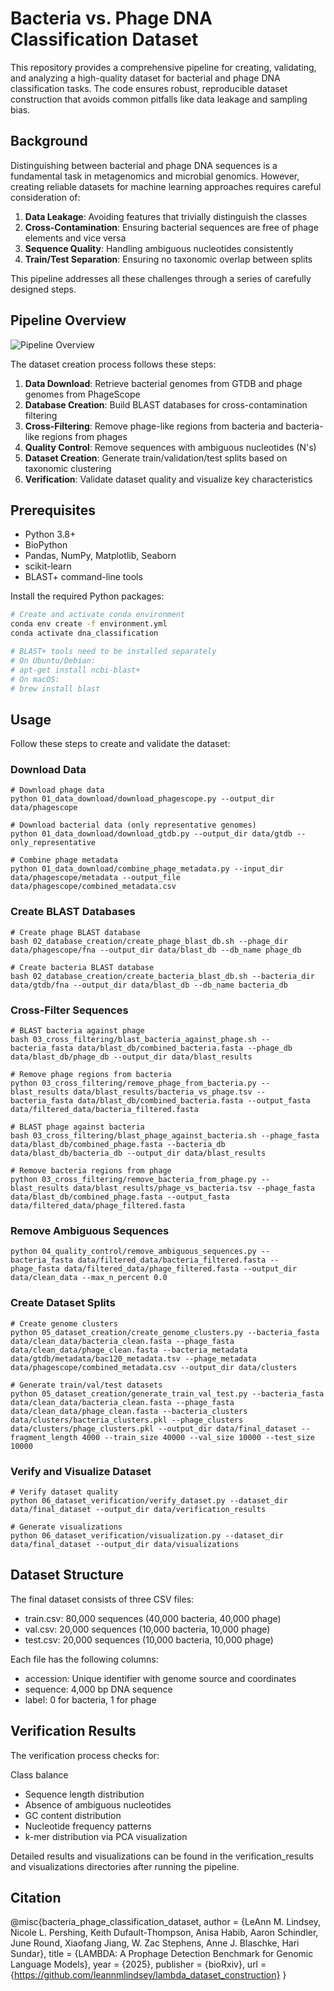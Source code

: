 # Bacteria vs. Phage DNA Classification Dataset

This repository provides a comprehensive pipeline for creating, validating, and analyzing a high-quality dataset for bacterial and phage DNA classification tasks. The code ensures robust, reproducible dataset construction that avoids common pitfalls like data leakage and sampling bias.

## Background

Distinguishing between bacterial and phage DNA sequences is a fundamental task in metagenomics and microbial genomics. However, creating reliable datasets for machine learning approaches requires careful consideration of:

1. **Data Leakage**: Avoiding features that trivially distinguish the classes
2. **Cross-Contamination**: Ensuring bacterial sequences are free of phage elements and vice versa
3. **Sequence Quality**: Handling ambiguous nucleotides consistently
4. **Train/Test Separation**: Ensuring no taxonomic overlap between splits

This pipeline addresses all these challenges through a series of carefully designed steps.

## Pipeline Overview

![Pipeline Overview](pipeline_overview.png)

The dataset creation process follows these steps:

1. **Data Download**: Retrieve bacterial genomes from GTDB and phage genomes from PhageScope
2. **Database Creation**: Build BLAST databases for cross-contamination filtering
3. **Cross-Filtering**: Remove phage-like regions from bacteria and bacteria-like regions from phages
4. **Quality Control**: Remove sequences with ambiguous nucleotides (N's)
5. **Dataset Creation**: Generate train/validation/test splits based on taxonomic clustering
6. **Verification**: Validate dataset quality and visualize key characteristics

## Prerequisites

- Python 3.8+
- BioPython
- Pandas, NumPy, Matplotlib, Seaborn
- scikit-learn
- BLAST+ command-line tools

Install the required Python packages:

```bash
# Create and activate conda environment
conda env create -f environment.yml
conda activate dna_classification

# BLAST+ tools need to be installed separately
# On Ubuntu/Debian:
# apt-get install ncbi-blast+
# On macOS:
# brew install blast
```

## Usage
Follow these steps to create and validate the dataset:
### Download Data
```
# Download phage data
python 01_data_download/download_phagescope.py --output_dir data/phagescope

# Download bacterial data (only representative genomes)
python 01_data_download/download_gtdb.py --output_dir data/gtdb --only_representative

# Combine phage metadata
python 01_data_download/combine_phage_metadata.py --input_dir data/phagescope/metadata --output_file data/phagescope/combined_metadata.csv
```
### Create BLAST Databases
```
# Create phage BLAST database
bash 02_database_creation/create_phage_blast_db.sh --phage_dir data/phagescope/fna --output_dir data/blast_db --db_name phage_db

# Create bacteria BLAST database
bash 02_database_creation/create_bacteria_blast_db.sh --bacteria_dir data/gtdb/fna --output_dir data/blast_db --db_name bacteria_db
```
### Cross-Filter Sequences
```
# BLAST bacteria against phage
bash 03_cross_filtering/blast_bacteria_against_phage.sh --bacteria_fasta data/blast_db/combined_bacteria.fasta --phage_db data/blast_db/phage_db --output_dir data/blast_results

# Remove phage regions from bacteria
python 03_cross_filtering/remove_phage_from_bacteria.py --blast_results data/blast_results/bacteria_vs_phage.tsv --bacteria_fasta data/blast_db/combined_bacteria.fasta --output_fasta data/filtered_data/bacteria_filtered.fasta

# BLAST phage against bacteria
bash 03_cross_filtering/blast_phage_against_bacteria.sh --phage_fasta data/blast_db/combined_phage.fasta --bacteria_db data/blast_db/bacteria_db --output_dir data/blast_results

# Remove bacteria regions from phage
python 03_cross_filtering/remove_bacteria_from_phage.py --blast_results data/blast_results/phage_vs_bacteria.tsv --phage_fasta data/blast_db/combined_phage.fasta --output_fasta data/filtered_data/phage_filtered.fasta
```

### Remove Ambiguous Sequences
```
python 04_quality_control/remove_ambiguous_sequences.py --bacteria_fasta data/filtered_data/bacteria_filtered.fasta --phage_fasta data/filtered_data/phage_filtered.fasta --output_dir data/clean_data --max_n_percent 0.0
```
### Create Dataset Splits
```
# Create genome clusters
python 05_dataset_creation/create_genome_clusters.py --bacteria_fasta data/clean_data/bacteria_clean.fasta --phage_fasta data/clean_data/phage_clean.fasta --bacteria_metadata data/gtdb/metadata/bac120_metadata.tsv --phage_metadata data/phagescope/combined_metadata.csv --output_dir data/clusters

# Generate train/val/test datasets
python 05_dataset_creation/generate_train_val_test.py --bacteria_fasta data/clean_data/bacteria_clean.fasta --phage_fasta data/clean_data/phage_clean.fasta --bacteria_clusters data/clusters/bacteria_clusters.pkl --phage_clusters data/clusters/phage_clusters.pkl --output_dir data/final_dataset --fragment_length 4000 --train_size 40000 --val_size 10000 --test_size 10000
```
### Verify and Visualize Dataset
```
# Verify dataset quality
python 06_dataset_verification/verify_dataset.py --dataset_dir data/final_dataset --output_dir data/verification_results

# Generate visualizations
python 06_dataset_verification/visualization.py --dataset_dir data/final_dataset --output_dir data/visualizations
```
## Dataset Structure
The final dataset consists of three CSV files:

- train.csv: 80,000 sequences (40,000 bacteria, 40,000 phage)
- val.csv: 20,000 sequences (10,000 bacteria, 10,000 phage)
- test.csv: 20,000 sequences (10,000 bacteria, 10,000 phage)

Each file has the following columns:

- accession: Unique identifier with genome source and coordinates
- sequence: 4,000 bp DNA sequence
- label: 0 for bacteria, 1 for phage


## Verification Results
The verification process checks for:

Class balance
- Sequence length distribution
- Absence of ambiguous nucleotides
- GC content distribution
- Nucleotide frequency patterns
- k-mer distribution via PCA visualization

Detailed results and visualizations can be found in the verification_results and visualizations directories after running the pipeline.

## Citation

@misc{bacteria_phage_classification_dataset,
  author = {LeAnn M. Lindsey, Nicole L. Pershing, Keith Dufault-Thompson, Anisa Habib, Aaron Schindler, June Round, Xiaofang Jiang, W. Zac Stephens, Anne J. Blaschke, Hari Sundar},
  title = {LAMBDA: A Prophage Detection Benchmark for Genomic Language Models},
  year = {2025},
  publisher = {bioRxiv},
  url = {https://github.com/leannmlindsey/lambda_dataset_construction}
}
